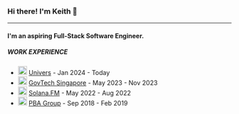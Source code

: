 ### Hi there! I'm Keith 👋

</p>

---

#### I'm an aspiring Full-Stack Software Engineer.

##### WORK EXPERIENCE


- <img src="https://github.com/k3ithloh/k3ithloh/assets/72653120/cee91c21-75f2-481a-8aab-e024ec3c6266" width="20"/> [Univers](https://univers.com/) - Jan 2024 - Today
- <img src="https://github.com/k3ithloh/k3ithloh/assets/72653120/dbd71d35-8946-457d-8583-8648b8344680" width="20"/>  [GovTech Singapore](https://www.tech.gov.sg/) - May 2023 - Nov 2023
- <img src="https://github.com/k3ithloh/k3ithloh/assets/72653120/e030123a-1314-451b-813b-e21fa4a6b74c" width="20"/>  [Solana.FM](https://solana.fm/) - May 2022 - Aug 2022
- <img src="https://github.com/k3ithloh/k3ithloh/assets/72653120/dec9b304-73f0-429a-9109-4326fb2e1f16" width="20"/> [PBA Group](https://www.pbarobotics.com/) - Sep 2018 - Feb 2019

<!--
**k3ithloh/k3ithloh** is a ✨ _special_ ✨ repository because its `README.md` (this file) appears on your GitHub profile.

Here are some ideas to get you started:

- 🔭 I’m currently working on ...
- 🌱 I’m currently learning ...
- 👯 I’m looking to collaborate on ...
- 🤔 I’m looking for help with ...
- 💬 Ask me about ...
- 📫 How to reach me: ...
- 😄 Pronouns: ...
- ⚡ Fun fact: ...
-->
